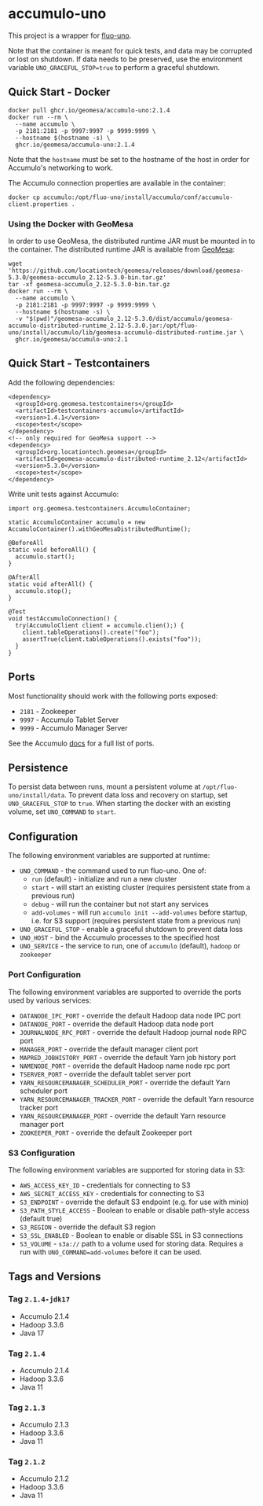 # accumulo-uno

This project is a wrapper for [fluo-uno](https://github.com/apache/fluo-uno).

Note that the container is meant for quick tests, and data may be corrupted or lost on shutdown. If data needs to be
preserved, use the environment variable `UNO_GRACEFUL_STOP=true` to perform a graceful shutdown.

## Quick Start - Docker

    docker pull ghcr.io/geomesa/accumulo-uno:2.1.4
    docker run --rm \
      --name accumulo \
      -p 2181:2181 -p 9997:9997 -p 9999:9999 \
      --hostname $(hostname -s) \
      ghcr.io/geomesa/accumulo-uno:2.1.4

Note that the `hostname` must be set to the hostname of the host in order for Accumulo's networking to work.

The Accumulo connection properties are available in the container:

    docker cp accumulo:/opt/fluo-uno/install/accumulo/conf/accumulo-client.properties .

### Using the Docker with GeoMesa

In order to use GeoMesa, the distributed runtime JAR must be mounted in to the container. The distributed runtime
JAR is available from [GeoMesa](https://github.com/locationtech/geomesa/releases):

    wget 'https://github.com/locationtech/geomesa/releases/download/geomesa-5.3.0/geomesa-accumulo_2.12-5.3.0-bin.tar.gz'
    tar -xf geomesa-accumulo_2.12-5.3.0-bin.tar.gz
    docker run --rm \
      --name accumulo \
      -p 2181:2181 -p 9997:9997 -p 9999:9999 \
      --hostname $(hostname -s) \
      -v "$(pwd)"/geomesa-accumulo_2.12-5.3.0/dist/accumulo/geomesa-accumulo-distributed-runtime_2.12-5.3.0.jar:/opt/fluo-uno/install/accumulo/lib/geomesa-accumulo-distributed-runtime.jar \
      ghcr.io/geomesa/accumulo-uno:2.1

## Quick Start - Testcontainers

Add the following dependencies:

    <dependency>
      <groupId>org.geomesa.testcontainers</groupId>
      <artifactId>testcontainers-accumulo</artifactId>
      <version>1.4.1</version>
      <scope>test</scope>
    </dependency>
    <!-- only required for GeoMesa support -->
    <dependency>
      <groupId>org.locationtech.geomesa</groupId>
      <artifactId>geomesa-accumulo-distributed-runtime_2.12</artifactId>
      <version>5.3.0</version>
      <scope>test</scope>
    </dependency>

Write unit tests against Accumulo:

    import org.geomesa.testcontainers.AccumuloContainer;

    static AccumuloContainer accumulo = new AccumuloContainer().withGeoMesaDistributedRuntime();
    
    @BeforeAll
    static void beforeAll() {
      accumulo.start();
    }
    
    @AfterAll
    static void afterAll() {
      accumulo.stop();
    }

    @Test
    void testAccumuloConnection() {
      try(AccumuloClient client = accumulo.clien();) {
        client.tableOperations().create("foo");
        assertTrue(client.tableOperations().exists("foo"));
      }
    }

## Ports

Most functionality should work with the following ports exposed:

* `2181` - Zookeeper
* `9997` - Accumulo Tablet Server
* `9999` - Accumulo Manager Server

See the Accumulo [docs](https://accumulo.apache.org/docs/2.x/administration/in-depth-install#network) for a full list of ports.

## Persistence

To persist data between runs, mount a persistent volume at `/opt/fluo-uno/install/data`. To prevent data loss
and recovery on startup, set `UNO_GRACEFUL_STOP` to `true`. When starting the docker with an existing volume,
set `UNO_COMMAND` to `start`. 

## Configuration

The following environment variables are supported at runtime:

* `UNO_COMMAND` - the command used to run fluo-uno. One of:
  * `run` (default) - initialize and run a new cluster
  * `start` - will start an existing cluster (requires persistent state from a previous run)
  * `debug` - will run the container but not start any services
  * `add-volumes` - will run `accumulo init --add-volumes` before startup, i.e. for S3 support (requires persistent state from a previous run)
* `UNO_GRACEFUL_STOP` - enable a graceful shutdown to prevent data loss
* `UNO_HOST` - bind the Accumulo processes to the specified host
* `UNO_SERVICE` - the service to run, one of `accumulo` (default), `hadoop` or `zookeeper`

### Port Configuration

The following environment variables are supported to override the ports used by various services:

* `DATANODE_IPC_PORT` - override the default Hadoop data node IPC port
* `DATANODE_PORT` - override the default Hadoop data node port
* `JOURNALNODE_RPC_PORT` - override the default Hadoop journal node RPC port
* `MANAGER_PORT` - override the default manager client port
* `MAPRED_JOBHISTORY_PORT` - override the default Yarn job history port
* `NAMENODE_PORT` - override the default Hadoop name node rpc port
* `TSERVER_PORT` - override the default tablet server port
* `YARN_RESOURCEMANAGER_SCHEDULER_PORT` - override the default Yarn scheduler port
* `YARN_RESOURCEMANAGER_TRACKER_PORT` - override the default Yarn resource tracker port
* `YARN_RESOURCEMANAGER_PORT` - override the default Yarn resource manager port
* `ZOOKEEPER_PORT` - override the default Zookeeper port

### S3 Configuration

The following environment variables are supported for storing data in S3:

* `AWS_ACCESS_KEY_ID` - credentials for connecting to S3
* `AWS_SECRET_ACCESS_KEY` - credentials for connecting to S3
* `S3_ENDPOINT` - override the default S3 endpoint (e.g. for use with minio)
* `S3_PATH_STYLE_ACCESS` - Boolean to enable or disable path-style access (default true)
* `S3_REGION` - override the default S3 region
* `S3_SSL_ENABLED` - Boolean to enable or disable SSL in S3 connections
* `S3_VOLUME` - `s3a://` path to a volume used for storing data. Requires a run with `UNO_COMMAND=add-volumes` before it can be used.

## Tags and Versions

### Tag `2.1.4-jdk17`

* Accumulo 2.1.4
* Hadoop 3.3.6
* Java 17

### Tag `2.1.4`

* Accumulo 2.1.4
* Hadoop 3.3.6
* Java 11

### Tag `2.1.3`

* Accumulo 2.1.3
* Hadoop 3.3.6
* Java 11

### Tag `2.1.2`

* Accumulo 2.1.2
* Hadoop 3.3.6
* Java 11
